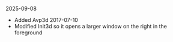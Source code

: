 2025-09-08
* Added Avp3d
2017-07-10
* Modified Init3d so it opens a larger window on the right in the foreground
